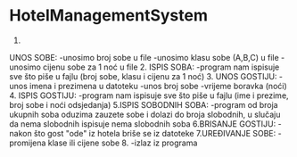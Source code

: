 # HotelManagementSystem
 
 1.
UNOS SOBE:
	-unosimo broj sobe u file
	-unosimo klasu sobe (A,B,C) u file
	-unosimo cijenu sobe za 1 noć u file
2. ISPIS SOBA:
	-program nam ispisuje sve što piše u fajlu (broj sobe, klasu i cijenu za 1 noć)
3. UNOS GOSTIJU:
	-unos imena i prezimena u datoteku
	-unos broj sobe 
	-vrijeme boravka (noći)
4. ISPIS GOSTIJU:
	-program nam ispisuje sve što piše u fajlu (ime i prezime, broj sobe i noći odsjedanja)
5.ISPIS SOBODNIH SOBA:
	-program od broja ukupnih soba oduzima zauzete sobe i dolazi do broja slobodnih, u slučaju da nema slobodnih ispisuje nema slobodnih soba
6.BRISANJE GOSTIJU:
	-nakon što gost "ode" iz hotela briše se iz datoteke
7.UREĐIVANJE SOBE:
	-promijena klase ili cijene sobe
8.
	-izlaz iz programa

